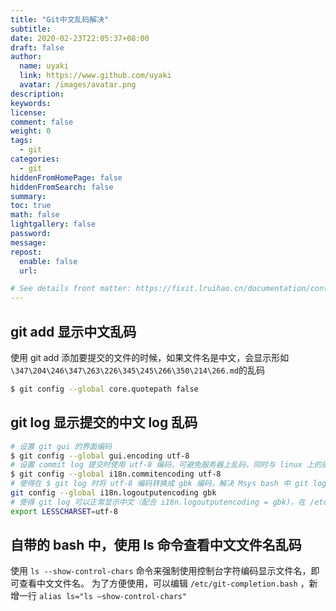 ```yaml
---
title: "Git中文乱码解决"
subtitle: 
date: 2020-02-23T22:05:37+08:00
draft: false
author:
  name: uyaki
  link: https://www.github.com/uyaki
  avatar: /images/avatar.png
description:
keywords: 
license:
comment: false
weight: 0
tags:
  - git 
categories:
  - git
hiddenFromHomePage: false
hiddenFromSearch: false
summary:
toc: true
math: false
lightgallery: false
password:
message:
repost:
  enable: false
  url: 

# See details front matter: https://fixit.lruihao.cn/documentation/content-management/introduction/#front-matter
---
```


<!--more-->
## git add 显示中文乱码

使用 git add 添加要提交的文件的时候，如果文件名是中文，会显示形如`\347\204\246\347\263\226\345\245\266\350\214\266.md`的乱码

```sh
$ git config --global core.quotepath false
```

## git log 显示提交的中文 log 乱码
```sh
# 设置 git gui 的界面编码 
$ git config --global gui.encoding utf-8
# 设置 commit log 提交时使用 utf-8 编码，可避免服务器上乱码，同时与 linux 上的提交保持一致！ 
$ git config --global i18n.commitencoding utf-8
# 使得在 $ git log 时将 utf-8 编码转换成 gbk 编码，解决 Msys bash 中 git log 乱码。
git config --global i18n.logoutputencoding gbk
# 使得 git log 可以正常显示中文（配合 i18n.logoutputencoding = gbk)，在 /etc/profile 中添加：
export LESSCHARSET=utf-8
```

## 自带的 bash 中，使用 ls 命令查看中文文件名乱码
使用 `ls --show-control-chars` 命令来强制使用控制台字符编码显示文件名，即可查看中文文件名。
为了方便使用，可以编辑 `/etc/git-completion.bash` ，新增一行 `alias ls="ls –show-control-chars"`
